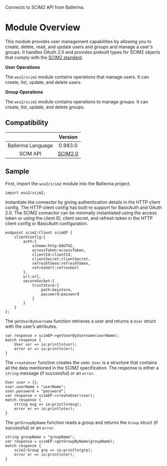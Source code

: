 Connects to SCIM2 API from Ballerina.

# Module Overview
 
This module provides user management capabilities by allowing you to create, delete, read, and update users and groups and manage a user's groups. It handles OAuth 2.0 and provides prebuilt types for SCIM2 objects that comply with the [SCIM2 standard](http://www.simplecloud.info/).

**User Operations**

The `wso2/scim2` module contains operations that manage users. It can create, list, update, and delete users.

**Group Operations**

The `wso2/scim2` module contains operations to manage groups. It can create, list, update, and delete groups.

## Compatibility

|                             |       Version                                             |
|:---------------------------:|:---------------------------------------------------------:|
|  Ballerina Language         | 0.983.0                                                   |
|  SCIM API                   | [SCIM2.0](https://tools.ietf.org/html/rfc7643#section-8.3)|

## Sample
First, import the `wso2/scim2` module into the Ballerina project.

```ballerina
import wso2/scim2;
```

Instantiate the connector by giving authentication details in the HTTP client config. The HTTP client config has built-in support for BasicAuth and OAuth 2.0. The SCIM2 connector can be minimally instantiated using the access token or using the client ID, client secret, and refresh token in the HTTP client config or BasicAuth configuration.

```ballerina
endpoint scim2:Client scimEP {
    clientConfig:{
        auth:{
            scheme:http:OAUTH2,
            accessToken:accessToken,
            clientId:clientId,
            clientSecret:clientSecret,
            refreshToken:refreshToken,
            refreshUrl:refreshUrl
        },
        url:url,
        secureSocket:{
            trustStore:{
                path:keystore,
                password:password
            }
        }
    }
};
```

The `getUserByUsername` function retrieves a user and returns a `User` struct with the user’s attributes.

```ballerina
var response = scimEP->getUserByUsername(userName);
match response {
    User usr => io:println(usr);
    error er => io:println(er);
}
```

The `createUser` function creates the user. `User` is a structure that contains all the data mentioned in the SCIM2 specification. The response is either a `string` message (if successful) or an `error`.

```ballerina
User user = {};
user.userName = "userName";
user.password = "password";
var response = scimEP->createUser(user);
match response {
    string msg => io:println(msg);
    error er => io:println(er);
}
```

The `getGroupByName` function reads a group and returns the `Group` struct (if successful) or an `error`.
```ballerina
string groupName = "groupName";
var response = scimEP->getGroupByName(groupName);
match response {
    scim2:Group grp => io:println(grp);
    error er => io:println(er);
}
```
